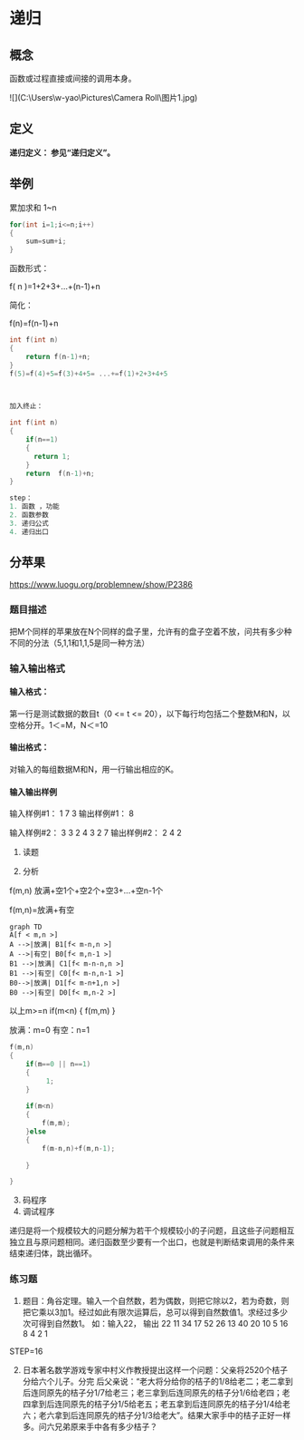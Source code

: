 # 递归
## 概念
函数或过程直接或间接的调用本身。

![](C:\Users\w-yao\Pictures\Camera Roll\图片1.jpg)

## 定义

**递归定义：
参见“递归定义”。**

## 举例
累加求和 1~n

```c
for(int i=1;i<=n;i++)
{
    sum=sum+i;
}

```
函数形式：

f( n )=1+2+3+...+(n-1)+n

简化：

f(n)=f(n-1)+n





```c
int f(int n)
{
    return f(n-1)+n;
}
f(5)=f(4)+5=f(3)+4+5= ...+=f(1)+2+3+4+5


    
加入终止：

int f(int n)
{
    if(n==1)
    {
      return 1;
    }
    return  f(n-1)+n;
}

step：
1. 函数 ，功能
2. 函数参数
3. 递归公式
4. 递归出口


```
## 分苹果
https://www.luogu.org/problemnew/show/P2386

### 题目描述
把M个同样的苹果放在N个同样的盘子里，允许有的盘子空着不放，问共有多少种不同的分法（5,1,1和1,1,5是同一种方法）
### 输入输出格式
#### 输入格式：
第一行是测试数据的数目t（0 <= t <= 20），以下每行均包括二个整数M和N，以空格分开。1＜=M，N＜=10
#### 输出格式：
对输入的每组数据M和N，用一行输出相应的K。
#### 输入输出样例
输入样例#1： 
1
7 3
输出样例#1： 
8

输入样例#2： 
3
3 2
4 3
2 7
输出样例#2： 
2
4
2



1. 读题


2. 分析

f(m,n)
放满+空1个+空2个+空3+...+空n-1个

f(m,n)=放满+有空
```mermaid
graph TD
A[f < m,n >] 
A -->|放满| B1[f< m-n,n >]
A -->|有空| B0[f< m,n-1 >]
B1 -->|放满| C1[f< m-n-n,n >]
B1 -->|有空| C0[f< m-n,n-1 >]
B0-->|放满| D1[f< m-n+1,n >]
B0 -->|有空| D0[f< m,n-2 >]
```
以上m>=n
if(m<n)
{
     f(m,m)
}

放满：m=0
有空：n=1

```c++
f(m,n)
{
    if(m==0 || n==1)
    {
         1;
    }
    
    if(m<n)
    {
        f(m,m);
    }else
    {
        f(m-n,n)+f(m,n-1);
        
    }

}

```


3. 码程序
4. 调试程序

递归是将一个规模较大的问题分解为若干个规模较小的子问题，且这些子问题相互独立且与原问题相同。递归函数至少要有一个出口，也就是判断结束调用的条件来结束递归体，跳出循环。

### 练习题

1. 题目：角谷定理。输入一个自然数，若为偶数，则把它除以2，若为奇数，则把它乘以3加1。经过如此有限次运算后，总可以得到自然数值1。求经过多少次可得到自然数1。
   如：输入22，
   输出 22 11 34 17 52 26 13 40 20 10 5 16 8 4 2 1

STEP=16

2. 日本著名数学游戏专家中村义作教授提出这样一个问题：父亲将2520个桔子分给六个儿子。分完 后父亲说：“老大将分给你的桔子的1/8给老二；老二拿到后连同原先的桔子分1/7给老三；老三拿到后连同原先的桔子分1/6给老四；老四拿到后连同原先的桔子分1/5给老五；老五拿到后连同原先的桔子分1/4给老六；老六拿到后连同原先的桔子分1/3给老大”。结果大家手中的桔子正好一样多。问六兄弟原来手中各有多少桔子？



